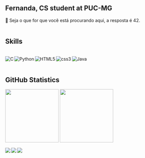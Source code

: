 ## Fernanda, CS student at PUC-MG
<div>
  🌌 Seja o que for que você está procurando aqui, a resposta é 42. 
</div>
<br />

 ## Skills
<div style="display: inline_block"><br>
  <img align="left" alt="C"  src="https://img.shields.io/badge/C-282c34?style=for-the-badge&logo=c&logoColor=white" />
  <img align="left" alt="Python"  src="https://img.shields.io/badge/Python-282c34?style=for-the-badge&logo=python&logoColor=white" />
  <img align="left" alt="HTML5" src="https://img.shields.io/badge/HTML5-282c34?style=for-the-badge&logo=html5&logoColor=white" />
  <img align="left" alt="css3"  src="https://img.shields.io/badge/CSS3-282c34?style=for-the-badge&logo=css3&logoColor=white" />
  <img align="left" alt="Java"  src="https://img.shields.io/badge/Java-282c34?style=for-the-badge&logo=java&logoColor=white" />
</div>
<br />
<br />



 ## GitHub Statistics
<div>
  <a href="https://github.com/fernandamgomes?tab=repositories" target="_blank"><img height="170em" align="center" src="https://github-readme-stats.vercel.app/api?username=fernandamgomes&show_icons=true&include_all_commits=true&theme=nord" /></a>
  <a href="https://github.com/fernandamgomes?tab=repositories" target="_blank"><img height="170em" align="center" src="https://github-readme-stats.vercel.app/api/top-langs/?username=fernandamgomes&layout=compact&theme=nord" /></a>
</div>



<br />
<div style="display: inline_block">
  <a href = "mailto:fernandamendesgomes@gmail.com"><img src="https://img.shields.io/badge/-Gmail-91b975?style=for-the-badge&logo=gmail&logoColor=white" target="_blank"></a>
  <a href="https://www.linkedin.com/in/fernanda-mendes-gomes/" target="_blank"><img align="left" src="https://img.shields.io/badge/-LinkedIn-91b975?style=for-the-badge&logo=linkedin&logoColor=white" target="_blank"></a>
 <a href="https://www.instagram.com/fernandamendesg/" target="_blank"><img align="left" src="https://img.shields.io/badge/-Instagram-91b975?style=for-the-badge&logo=instagram&logoColor=white" target="_blank"></a>
</div>
